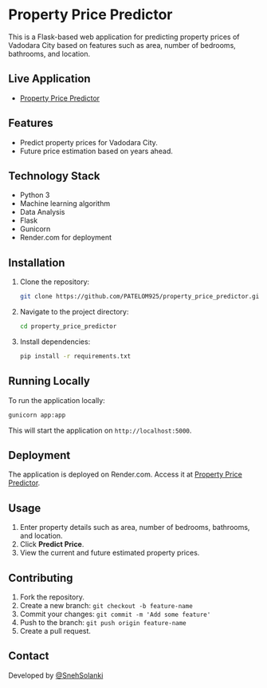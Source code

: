 # Property Price Predictor

This is a Flask-based web application for predicting property prices of Vadodara City based on features such as area, number of bedrooms, bathrooms, and location.

## Live Application

- [Property Price Predictor](https://property-price-predictor-onxd.onrender.com/)

## Features

- Predict property prices for Vadodara City.
- Future price estimation based on years ahead.

## Technology Stack

- Python 3
- Machine learning algorithm
- Data Analysis
- Flask
- Gunicorn
- Render.com for deployment

## Installation

1. Clone the repository:
   ```bash
   git clone https://github.com/PATELOM925/property_price_predictor.git
   ```

2. Navigate to the project directory:
   ```bash
   cd property_price_predictor
   ```

3. Install dependencies:
   ```bash
   pip install -r requirements.txt
   ```

## Running Locally

To run the application locally:

```bash
gunicorn app:app
```

This will start the application on `http://localhost:5000`.

## Deployment

The application is deployed on Render.com. Access it at [Property Price Predictor](https://property-price-predictor-onxd.onrender.com/).

## Usage

1. Enter property details such as area, number of bedrooms, bathrooms, and location.
2. Click **Predict Price**.
3. View the current and future estimated property prices.

## Contributing

1. Fork the repository.
2. Create a new branch: `git checkout -b feature-name`
3. Commit your changes: `git commit -m 'Add some feature'`
4. Push to the branch: `git push origin feature-name`
5. Create a pull request.

## Contact
Developed by [@SnehSolanki](https://github.com/snehsolanki1583)
